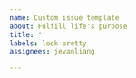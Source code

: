 ```yaml
---
name: Custom issue template
about: Fulfill life's purpose
title: ''
labels: look pretty
assignees: jevanliang

---
```




